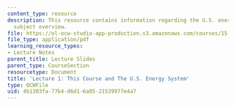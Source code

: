 ```yaml
---
content_type: resource
description: This resource contains information regarding the U.S. energy system;
  subject overview.
file: https://ol-ocw-studio-app-production.s3.amazonaws.com/courses/15-031j-energy-decisions-markets-and-policies-spring-2012/4b1303fa77b4d6d16a0521539977e4a7_MIT15_031JS12_lec1.pdf
file_type: application/pdf
learning_resource_types:
- Lecture Notes
parent_title: Lecture Slides
parent_type: CourseSection
resourcetype: Document
title: 'Lecture 1: This Course and The U.S. Energy System'
type: OCWFile
uid: 4b1303fa-77b4-d6d1-6a05-21539977e4a7
---
```

